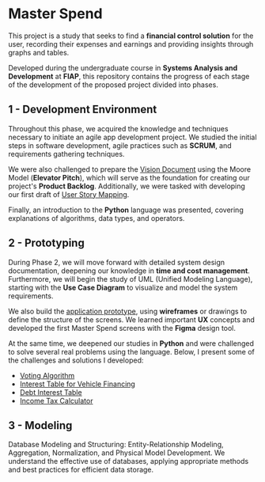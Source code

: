 # Master Spend

This project is a study that seeks to find a **financial control solution** for the user, recording their expenses and earnings and providing insights through graphs and tables.

Developed during the undergraduate course in **Systems Analysis and Development** at **FIAP**, this repository contains the progress of each stage of the development of the proposed project divided into phases.

## 1 - Development Environment

Throughout this phase, we acquired the knowledge and techniques necessary to initiate an agile app development project. We studied the initial steps in software development, agile practices such as **SCRUM**, and requirements gathering techniques.

We were also challenged to prepare the [Vision Document](/docs/1_vision_document.md) using the Moore Model (**Elevator Pitch**), which will serve as the foundation for creating our project's **Product Backlog**. Additionally, we were tasked with developing our first draft of [User Story Mapping](/docs/1_story_mapping.md).

Finally, an introduction to the **Python** language was presented, covering explanations of algorithms, data types, and operators.

## 2 - Prototyping

During Phase 2, we will move forward with detailed system design documentation, deepening our knowledge in **time and cost management**. Furthermore, we will begin the study of UML (Unified Modeling Language), starting with the **Use Case Diagram** to visualize and model the system requirements.

We also build the [application prototype](https://www.figma.com/design/ZeCkkVX6UapOQJgBkyMNfc/Fintech?node-id=0-1), using **wireframes** or drawings to define the structure of the screens. We learned important **UX** concepts and developed the first Master Spend screens with the **Figma** design tool.

At the same time, we deepened our studies in **Python** and were challenged to solve several real problems using the language. Below, I present some of the challenges and solutions I developed:

- [Voting Algorithm](/challenges/2_voting_algorithm.py)
- [Interest Table for Vehicle Financing](/challenges/2_vehicle_interest_table.py)
- [Debt Interest Table](/challenges/2_debt_interest_table.py)
- [Income Tax Calculator](/challenges/2_income_tax_calculator.py)

## 3 - Modeling

Database Modeling and Structuring: Entity-Relationship Modeling, Aggregation, Normalization, and Physical Model Development. We understand the effective use of databases, applying appropriate methods and best practices for efficient data storage.
